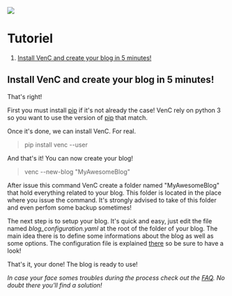 ![](https://framagit.org/denissalem/VenC/raw/master/doc/logo.png "")

# Tutoriel

1. [Install VenC and create your blog in 5 minutes!](#install-venc-and-create-your-blog-in-5-minutes)

## Install VenC and create your blog in 5 minutes!

That's right!

First you must install [pip](https://pypi.python.org/pypi/pip) if it's not already the case! VenC rely on python 3 so you want to use the version of [pip](https://pypi.python.org/pypi/pip) that match.

Once it's done, we can install VenC. For real.

> pip install venc --user

And that's it! You can now create your blog!

> venc --new-blog "MyAwesomeBlog"

After issue this command VenC create a folder named "MyAwesomeBlog" that hold everything related to your blog. This folder is located in the place where you issue the command. It's strongly advised to take of this folder and even perfom some backup sometimes!

The next step is to setup your blog. It's quick and easy, just edit the file named *blog_configuration.yaml* at the root of the folder of your blog. The main idea there is to define some informations about the blog as well as some options. The configuration file is explained [there](https://framagit.org/denissalem/VenC/blob/master/doc/EN.md#main-config-file) so be sure to have a look!

That's it, your done! The blog is ready to use!

_In case your face somes troubles during the process check out the [FAQ](https://framagit.org/denissalem/VenC/blob/master/doc/faqFR.md). No doubt there you'll find a solution!_

